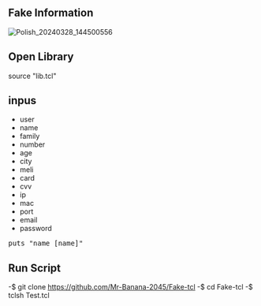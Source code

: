 ## Fake Information
![Polish_20240328_144500556](https://github.com/Mr-Banana-2045/Fake-tcl/assets/109140672/00e6313a-e759-45c9-949b-afe972f943fb)

## Open Library
source "lib.tcl"

## inpus
* user
* name
* family
* number
* age
* city
* meli
* card
* cvv
* ip
* mac
* port
* email
* password
<pre>
puts "name [name]"
</pre>
## Run Script
-$ git clone https://github.com/Mr-Banana-2045/Fake-tcl
-$ cd Fake-tcl
-$ tclsh Test.tcl
